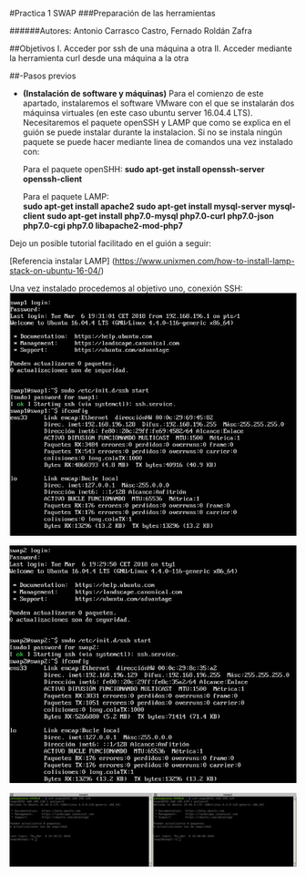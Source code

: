 #Practica 1 SWAP
###Preparación de las herramientas

######Autores: Antonio Carrasco Castro, Fernado Roldán Zafra

##Objetivos
I. Acceder por ssh de una máquina a otra
II. Acceder mediante la herramienta curl desde una máquina a la otra

##-Pasos previos
* **(Instalación de software y máquinas)**
	Para el comienzo de este apartado, instalaremos el software VMware con el que se instalarán dos máquinsa virtuales (en este caso ubuntu server 16.04.4 LTS). Necesitaremos el paquete openSSH y LAMP que como se explica en el guión se puede instalar durante la instalacion. Si no se instala ningún paquete se puede hacer mediante linea de comandos una vez instalado con: 
	
	Para el paquete openSHH:
	**sudo apt-get install openssh-server openssh-client**
	
	Para el paquete LAMP:  
 **sudo apt-get install apache2**
 **sudo apt-get install mysql-server mysql-client**
**sudo apt-get install php7.0-mysql php7.0-curl php7.0-json php7.0-cgi  php7.0 libapache2-mod-php7**

Dejo un posible tutorial facilitado en el guión a seguir:

[Referencia instalar LAMP] (https://www.unixmen.com/how-to-install-lamp-stack-on-ubuntu-16-04/)

Una vez instalado procedemos al objetivo uno, conexión SSH:
![img](https://github.com/jonio1992/SWAP/blob/master/practica1/img/1.png)

![img](https://github.com/jonio1992/SWAP/blob/master/practica1/img/2.png)

![img](https://github.com/jonio1992/SWAP/blob/master/practica1/img/3.png)
